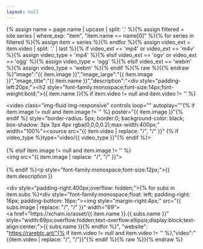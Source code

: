 ```yaml
---
layout: null
---
```

{% assign name = page.name | upcase | split: '.' %}{% assign filtered = site.series | where_exp: "item", "item.name == name[0]" %}{% for series in filtered %}{% assign item = series %}{% endfor %}{% assign video_ext = item.video | split: '.' | last %}{% if video_ext == 'mp4' or video_ext == 'm4v' %}{% assign video_type = 'mp4' %}{% elsif video_ext == 'ogv' or video_ext == 'ogg' %}{% assign video_type = 'ogg' %}{% elsif video_ext == 'webm' %}{% assign video_type = 'webm' %}{% endif %}{% raw %}{{% endraw %}"image":"{{ item.image }}","image_large":"{{ item.image }}","image_title":"{{ item.name }}","description":"<div style=\"padding-left:20px;\"><h2 style=\"font-family:monospace;font-size:14px;font-weight:bold;\">{{ item.name }}</h2>{% if item.video != null and item.video != '' %}<div><video class=\"img-fluid img-responsive\" controls loop=\"\" autoplay=\"\"{% if item.image != null and item.image != '' %} poster=\"{{ item.image }}\"{% endif %} style=\"border-radius: 5px; border:0; background-color: black; box-shadow: 3px 3px 4px rgba(0,0,0,0.2);max-width:400px;\" width=\"100%\"><source src=\"{{ item.video | replace: "/", "\/" }}\" {% if video_type %}type=\"video\/{{ video_type }}\"{% endif %}></video></div><br>{% elsif item.image != null and item.image != '' %}<div><img src=\"{{ item.image | replace: "/", "\/" }}\"></div><br>{% endif %}<p style=\"font-family:monospace;font-size:12px;\">{{ item.description }}</p><div style=\"padding-right:400px;overflow: hidden;\">{% for subs in item.subs %}<div style=\"font-family:monospace;float: left; padding-right: 16px; padding-bottom: 16px;\"><img style=\"margin-right:4px;\" src=\"{{ subs.image | replace: "/", "\/" }}\" width=\"69\"><br><a href=\"https:\/\/xchain.io\/asset\/{{ item.name }}.{{ subs.name }}\" style=\"width:69px;overflow:hidden;text-overflow:ellipsis;display:block;text-align:center;\">{{ subs.name }}</a></div>{% endfor %}</div></div>",
"website": "https://rarebtc.art/"{% if item.video != null and item.video != '' %},"video":"{{item.video | replace: "/", "\/"}}"{% endif %}{% raw %}}{% endraw %}
